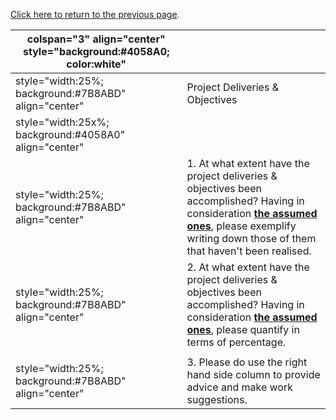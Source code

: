 [Click here to return to the previous
page](Project_Information:template_Code_Review_Project "wikilink").

| colspan="3" align="center" style="background:\#4058A0; color:white" | <font color="white">**50% REVIEW PROCESS**                                                                                                                                                                                                                                              |
| ------------------------------------------------------------------- | --------------------------------------------------------------------------------------------------------------------------------------------------------------------------------------------------------------------------------------------------------------------------------------- |
| style="width:25%; background:\#7B8ABD" align="center"               | Project Deliveries & Objectives                                                                                                                                                                                                                                                         |
| style="width:25x%; background:\#4058A0" align="center"              | <font color="white">**QUESTIONS**                                                                                                                                                                                                                                                       |
| style="width:25%; background:\#7B8ABD" align="center"               | 1\. At what extent have the project deliveries & objectives been accomplished? Having in consideration [**the assumed ones**](OWASP_Summer_of_Code_2008_Applications#OWASP_Code_review_guide,_V1.1 "wikilink"), please exemplify writing down those of them that haven't been realised. |
| style="width:25%; background:\#7B8ABD" align="center"               | 2\. At what extent have the project deliveries & objectives been accomplished? Having in consideration [**the assumed ones**](OWASP_Summer_of_Code_2008_Applications#OWASP_Code_review_guide,_V1.1 "wikilink"), please quantify in terms of percentage.                                 |
|                                                                     |                                                                                                                                                                                                                                                                                         |
| style="width:25%; background:\#7B8ABD" align="center"               | 3\. Please do use the right hand side column to provide advice and make work suggestions.                                                                                                                                                                                               |